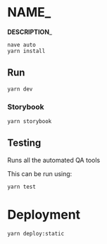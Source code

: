 # __NAME___

__DESCRIPTION___

```
nave auto
yarn install
```

## Run

```
yarn dev
```

### Storybook

```
yarn storybook
```

## Testing

Runs all the automated QA tools

This can be run using:

```
yarn test
```

# Deployment

```
yarn deploy:static
```
